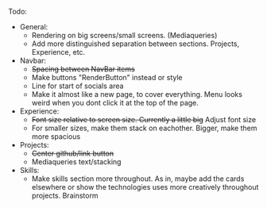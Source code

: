 
Todo:
- General:
    - Rendering on big screens/small screens. (Mediaqueries)
    - Add more distinguished separation between sections. Projects, Experience, etc.
- Navbar:
    - ~~Spacing between NavBar items~~
    - Make buttons "RenderButton" instead or style
    - Line for start of socials area
    - Make it almost like a new page, to cover everything. Menu looks weird when you dont click it at the top of the page.
- Experience:
    - ~~Font size relative to screen size. Currently a little big~~ Adjust font size
    - For smaller sizes, make them stack on eachother. Bigger, make them more spacious
- Projects:
    - ~~Center github/link button~~
    - Mediaqueries text/stacking
- Skills:
    - Make skills section more throughout. As in, maybe add the cards elsewhere or show the technologies uses more creatively throughout projects. Brainstorm
